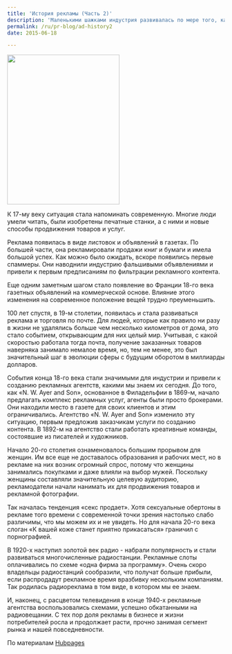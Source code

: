 ```yaml
---
title: 'История рекламы (Часть 2)'
description: 'Маленькими шажками индустрия развивалась по мере того, как прогрессировало человечество. К Средним Векам люди расселились по большим территориям, но по большей части не умели читать. Чтобы привлечь их внимание, владельцы магазинов стали использовать вывески с простыми рисунками, обозначавшими их товар.'
permalink: /ru/pr-blog/ad-history2
date: 2015-06-18

---
```


<img src="{{ site.assets }}/upload/1409778_f260.jpg" alt="" class="post__img" width="260" height="347">

К 17-му веку ситуация стала напоминать современную. Многие люди умели читать, были изобретены печатные станки, а с ними и новые способы продвижения товаров и услуг.

Реклама появилась в виде листовок и объявлений в газетах. По большей части, она рекламировали продажи книг и бумаги и имела большой успех. Как можно было ожидать, вскоре появились первые спаммеры. Они наводнили индустрию фальшивыми объявлениями и привели к первым предписаниям по фильтрации рекламного контента.

Еще одним заметным шагом стало появление во Франции 18-го века газетных объявлений на коммерческой основе. Влияние этого изменения на современное положение вещей трудно преуменьшить.

100 лет спустя, в 19-м столетии, появилась и стала развиваться реклама и торговля по почте. Для людей, которые как правило ни разу в жизни не удалялись больше чем несколько километров от дома, это стало событием, открывающим для них целый мир. Учитывая, с какой скоростью работала тогда почта, получение заказанных товаров наверняка занимало немалое время, но, тем не менее, это был значительный шаг в эволюции сферы с будущим оборотом в миллиарды долларов.

События конца 18-го века стали значимыми для индустрии и привели к созданию рекламных агентств, какими мы знаем их сегодня. До того, как «N. W. Ayer and Son», основанное в Филадельфии в 1869-м, начало предлагать комплекс рекламных услуг, агенты были просто брокерами. Они находили место в газете для своих клиентов и этим ограничивались. Агентство «N. W. Ayer and Son» изменило эту ситуацию, первым предложив заказчикам услуги по созданию контента. В 1892-м на агентство стали работать креативные команды, состоявшие из писателей и художников.

Начало 20-го столетия ознаменовалось большим прорывом для женщин. Им все еще не доставалось образования и рабочих мест, но в рекламе на них возник огромный спрос, потому что женщины занимались покупками и даже влияли на выбор мужей. Поскольку женщины составляли значительную целевую аудиторию, рекламодатели начали нанимать их для продвижения товаров и рекламной фотографии.

Так началась тенденция «секс продает». Хотя сексуальные обертоны в рекламе того времени с современной точки зрения настолько слабо различимы, что мы можем их и не увидеть. Но для начала 20-го века слоган «К вашей коже станет приятно прикасаться» граничил с порнографией.

В 1920-х наступил золотой век радио - набрали популярность и стали развиваться многочисленные радиостанции. Рекламные слоты оплачивались по схеме «одна фирма за программу». Очень скоро владельцы радиостанций сообразили, что получат больше прибыли, если распродадут рекламное время вразбивку нескольким компаниям. Так родилась радиореклама в том виде, в котором мы ее знаем.

И, наконец, с расцветом телевидения в конце 1940-х рекламные агентства воспользовались схемами, успешно обкатанными на радиовещании. С тех пор доля рекламы в бизнесе и жизни потребителей росла и продолжает расти, прочно занимая сегмент рынка и нашей повседневности.

По материалам <a href="https://shirleyanderson.hubpages.com/hub/-Advertising#">Hubpages</a>

